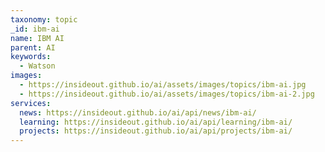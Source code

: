 ```yaml
---
taxonomy: topic
_id: ibm-ai
name: IBM AI
parent: AI
keywords:
  - Watson
images:
  - https://insideout.github.io/ai/assets/images/topics/ibm-ai.jpg
  - https://insideout.github.io/ai/assets/images/topics/ibm-ai-2.jpg
services:
  news: https://insideout.github.io/ai/api/news/ibm-ai/
  learning: https://insideout.github.io/ai/api/learning/ibm-ai/
  projects: https://insideout.github.io/ai/api/projects/ibm-ai/
---
```


